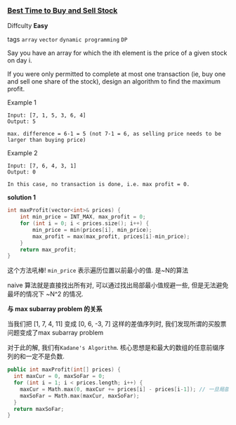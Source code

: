 ### [Best Time to Buy and Sell Stock](https://leetcode.com/problems/best-time-to-buy-and-sell-stock/)

Diffculty **Easy**

tags `array` `vector` `dynamic programming` `DP`

Say you have an array for which the ith element is the price of a given stock on day i.

If you were only permitted to complete at most one transaction (ie, buy one and sell one share of the stock), design an algorithm to find the maximum profit.

Example 1
```
Input: [7, 1, 5, 3, 6, 4]
Output: 5

max. difference = 6-1 = 5 (not 7-1 = 6, as selling price needs to be larger than buying price)
```

Example 2
```
Input: [7, 6, 4, 3, 1]
Output: 0

In this case, no transaction is done, i.e. max profit = 0.
```

**solution 1**
```c++
int maxProfit(vector<int>& prices) {
    int min_price = INT_MAX, max_profit = 0;
    for (int i = 0; i < prices.size(); i++) {
        min_price = min(prices[i], min_price);
        max_profit = max(max_profit, prices[i]-min_price);
    }
    return max_profit;
}
```
这个方法吼棒! `min_price` 表示遍历位置以前最小的值. 是~N的算法

naive 算法就是直接找出所有对, 可以通过找出局部最小值规避一些, 但是无法避免最坏的情况下 ~N^2 的情况.

**与 max subarray problem 的关系**

当我们把 [1, 7, 4, 11] 变成 [0, 6, -3, 7] 这样的差值序列时, 我们发现所谓的买股票问题变成了max subarray problem

对于此的解, 我们有`Kadane's Algorithm`. 核心思想是和最大的数组的任意前缀序列的和一定不是负数.
```c++
public int maxProfit(int[] prices) {
  int maxCur = 0, maxSoFar = 0;
  for (int i = 1; i < prices.length; i++) {
    maxCur = Math.max(0, maxCur += prices[i] - prices[i-1]); // 一旦局部和小于0, 就清0
    maxSoFar = Math.max(maxCur, maxSoFar);
  }
  return maxSoFar;
}
```
